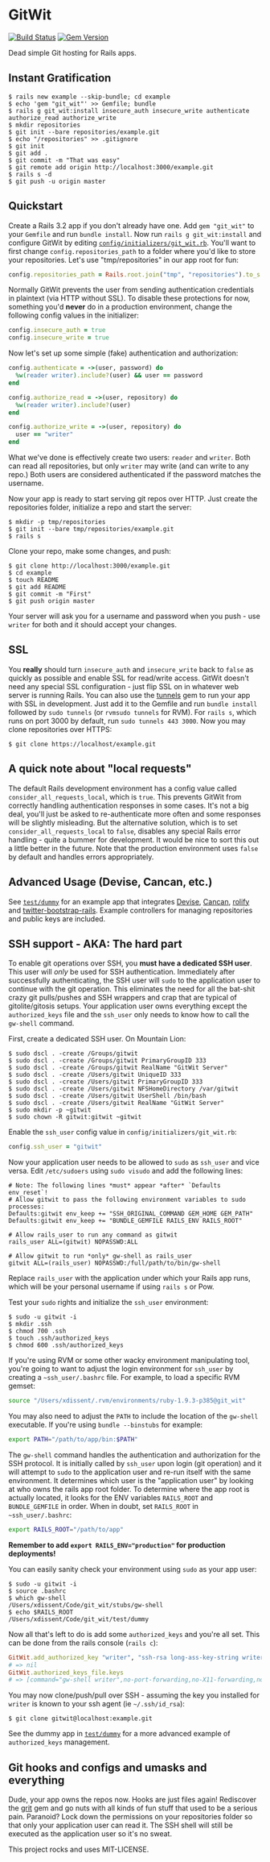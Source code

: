 # GitWit

[![Build Status](https://travis-ci.org/xdissent/git_wit.png?branch=master)](https://travis-ci.org/xdissent/git_wit)
[![Gem Version](https://badge.fury.io/rb/git_wit.png)](http://badge.fury.io/rb/git_wit)

Dead simple Git hosting for Rails apps.

## Instant Gratification

```
$ rails new example --skip-bundle; cd example
$ echo 'gem "git_wit"' >> Gemfile; bundle
$ rails g git_wit:install insecure_auth insecure_write authenticate authorize_read authorize_write
$ mkdir repositories
$ git init --bare repositories/example.git
$ echo "/repositories" >> .gitignore
$ git init
$ git add .
$ git commit -m "That was easy"
$ git remote add origin http://localhost:3000/example.git
$ rails s -d
$ git push -u origin master
```

## Quickstart

Create a Rails 3.2 app if you don't already have one. Add `gem "git_wit"` to 
your `Gemfile` and run `bundle install`. Now run 
`rails g git_wit:install` and configure GitWit by editing 
[`config/initializers/git_wit.rb`](https://github.com/xdissent/git_wit/blob/master/lib/generators/git_wit/templates/git_wit.rb). 
You'll want to first change `config.repositories_path` to a folder where you'd 
like to store your repositories. Let's use "tmp/repositories" in our app root 
for fun:

```ruby
config.repositories_path = Rails.root.join("tmp", "repositories").to_s
```

Normally GitWit prevents the user from sending authentication credentials in
plaintext (via HTTP without SSL). To disable these 
protections for now, something you'd **never** do in a production environment, 
change the following config values in the initializer:

```ruby
config.insecure_auth = true
config.insecure_write = true
```

Now let's set up some simple (fake) authentication and authorization:

```ruby
config.authenticate = ->(user, password) do
  %w(reader writer).include?(user) && user == password
end

config.authorize_read = ->(user, repository) do
  %w(reader writer).include?(user)
end

config.authorize_write = ->(user, repository) do
  user == "writer"
end
```

What we've done is effectively create two users: `reader` and `writer`. Both can
read all repositories, but only `writer` may write (and can write to any repo.)
Both users are considered authenticated if the password matches the username.

Now your app is ready to start serving git repos over HTTP. Just create the 
repositories folder, initialize a repo and start the server:

```console
$ mkdir -p tmp/repositories
$ git init --bare tmp/repositories/example.git
$ rails s
```

Clone your repo, make some changes, and push:

```console
$ git clone http://localhost:3000/example.git
$ cd example
$ touch README
$ git add README
$ git commit -m "First"
$ git push origin master
```

Your server will ask you for a username and password when you push - use 
`writer` for both and it should accept your changes.


## SSL

You **really** should turn `insecure_auth` and `insecure_write` back to `false`
as quickly as possible and enable SSL for read/write access. GitWit doesn't 
need any special SSL configuration - just flip SSL on in whatever web server
is running Rails. You can also use the 
[tunnels](https://github.com/jugyo/tunnels) gem to run your app with SSL in 
development. Just add it to the Gemfile and run `bundle install` followed by
`sudo tunnels` (or `rvmsudo tunnels` for RVM). For `rails s`, which runs on
port 3000 by default, run `sudo tunnels 443 3000`. Now you may clone 
repositories over HTTPS:

```console
$ git clone https://localhost/example.git
```


## A quick note about "local requests"

The default Rails development environment has a config value called 
`consider_all_requests_local`, which is `true`. This prevents GitWit from 
correctly handling authentication responses in some cases. It's not a big deal,
you'll just be asked to re-authenticate more often and some responses will be
slightly misleading. But the alternative solution, which is to set 
`consider_all_requests_local` to `false`, disables any special Rails error 
handling - quite a bummer for development. It would be nice to sort this out a
little better in the future. Note that the production environment uses `false`
by default and handles errors appropriately.


## Advanced Usage (Devise, Cancan, etc.)

See [`test/dummy`](https://github.com/xdissent/git_wit/tree/master/test/dummy) 
for an example app that integrates 
[Devise](https://github.com/plataformatec/devise), 
[Cancan](https://github.com/ryanb/cancan), 
[rolify](https://github.com/EppO/rolify) and
[twitter-bootstrap-rails](https://github.com/seyhunak/twitter-bootstrap-rails). 
Example controllers for managing repositories and public keys are included.


## SSH support - AKA: The hard part

To enable git operations over SSH, you **must have a dedicated SSH user**. This
user will *only* be used for SSH authentication. Immediately after successfully
authenticating, the SSH user will `sudo` to the application user to continue
with the git operation. This eliminates the need for all the bat-shit crazy git
pulls/pushes and SSH wrappers and crap that are typical of gitolite/gitosis
setups. Your application user owns everything except the `authorized_keys` file
and the `ssh_user` only needs to know how to call the `gw-shell` command.

First, create a dedicated SSH user. On Mountain Lion:

```console
$ sudo dscl . -create /Groups/gitwit
$ sudo dscl . -create /Groups/gitwit PrimaryGroupID 333
$ sudo dscl . -create /Groups/gitwit RealName "GitWit Server"
$ sudo dscl . -create /Users/gitwit UniqueID 333
$ sudo dscl . -create /Users/gitwit PrimaryGroupID 333
$ sudo dscl . -create /Users/gitwit NFSHomeDirectory /var/gitwit
$ sudo dscl . -create /Users/gitwit UserShell /bin/bash
$ sudo dscl . -create /Users/gitwit RealName "GitWit Server"
$ sudo mkdir -p ~gitwit
$ sudo chown -R gitwit:gitwit ~gitwit
```

Enable the `ssh_user` config value in `config/initializers/git_wit.rb`:

```ruby
config.ssh_user = "gitwit"
```

Now your application user needs to be allowed to `sudo` as `ssh_user` and vice
versa. Edit `/etc/sudoers` using `sudo visudo` and add the following lines:

```
# Note: The following lines *must* appear *after* `Defaults env_reset`!
# Allow gitwit to pass the following environment variables to sudo processes:
Defaults:gitwit env_keep += "SSH_ORIGINAL_COMMAND GEM_HOME GEM_PATH"
Defaults:gitwit env_keep += "BUNDLE_GEMFILE RAILS_ENV RAILS_ROOT"

# Allow rails_user to run any command as gitwit
rails_user ALL=(gitwit) NOPASSWD:ALL

# Allow gitwit to run *only* gw-shell as rails_user
gitwit ALL=(rails_user) NOPASSWD:/full/path/to/bin/gw-shell
```

Replace `rails_user` with the application under which your Rails app runs, which
will be your personal username if using `rails s` or Pow.

Test your `sudo` rights and initialize the `ssh_user` environment:

```console
$ sudo -u gitwit -i
$ mkdir .ssh
$ chmod 700 .ssh
$ touch .ssh/authorized_keys
$ chmod 600 .ssh/authorized_keys
```

If you're using RVM or some other wacky environment manipulating tool, you're 
going to want to adjust the login environment for `ssh_user` by creating a
`~ssh_user/.bashrc` file. For example, to load a specific RVM gemset:

```bash
source "/Users/xdissent/.rvm/environments/ruby-1.9.3-p385@git_wit"
```

You may also need to adjust the `PATH` to include the location of the `gw-shell`
executable. If you're using `bundle --binstubs` for example:

```bash
export PATH="/path/to/app/bin:$PATH"
```

The `gw-shell` command handles the authentication and authorization for the SSH
protocol. It is initially called by `ssh_user` upon login (git operation) and it
will attempt to `sudo` to the application user and re-run itself with the same
environment. It determines which user is the "application user" by looking at
who owns the rails app root folder. To determine where the app root is actually
located, it looks for the ENV variables `RAILS_ROOT` and `BUNDLE_GEMFILE` in 
order. When in doubt, set `RAILS_ROOT` in `~ssh_user/.bashrc`:

```bash
export RAILS_ROOT="/path/to/app"
```

**Remember to add `export RAILS_ENV="production"` for production deployments!**

You can easily sanity check your environment using `sudo` as your app user:

```console
$ sudo -u gitwit -i
$ source .bashrc
$ which gw-shell
/Users/xdissent/Code/git_wit/stubs/gw-shell
$ echo $RAILS_ROOT
/Users/xdissent/Code/git_wit/test/dummy
```

Now all that's left to do is add some `authorized_keys` and you're all set. 
This can be done from the rails console (`rails c`):

```ruby
GitWit.add_authorized_key "writer", "ssh-rsa long-ass-key-string writer@example.com"
# => nil 
GitWit.authorized_keys_file.keys
# => [command="gw-shell writer",no-port-forwarding,no-X11-forwarding,no-agent-forwarding,no-pty ssh-rsa long-ass-key-string writer@example.com] 
```

You may now clone/push/pull over SSH - assuming the key you installed for 
`writer` is known to your ssh agent (ie `~/.ssh/id_rsa`):

```console
$ git clone gitwit@localhost:example.git
```

See the dummy app in 
[`test/dummy`](https://github.com/xdissent/git_wit/tree/master/test/dummy) for 
a more advanced example of `authorized_keys` management.


## Git hooks and configs and umasks and everything

Dude, your app owns the repos now. Hooks are just files again! Rediscover the
[grit](https://github.com/mojombo/grit) gem and go nuts with all kinds of fun
stuff that used to be a serious pain. Paranoid? Lock down the permissions on
your repositories folder so that only your application user can read it. The
SSH shell will still be executed as the application user so it's no sweat.


This project rocks and uses MIT-LICENSE.